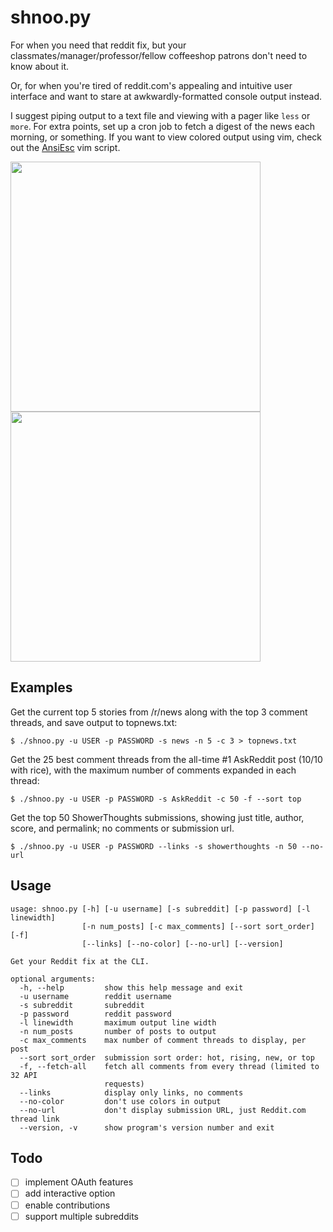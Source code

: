 # shnoo.py

For when you need that reddit fix, but your classmates/manager/professor/fellow
coffeeshop patrons don't need to know about it.

Or, for when you're tired of reddit.com's appealing and intuitive user interface and want to
stare at awkwardly-formatted console output instead.

I suggest piping output to a text file and viewing with a pager like `less` or `more`. For
extra points, set up a cron job to fetch a digest of the news each morning, or something. If
you want to view colored output using vim, check out the
[AnsiEsc](http://www.vim.org/scripts/script.php%3Fscript_id%3D302) vim script.

<img src="http://imgur.com/38MBDj9.jpg" height="400" />   <img
src="http://imgur.com/Pjsl1a8.jpg" height="400" />

## Examples

Get the current top 5 stories from /r/news along with the top 3 comment threads, and save output
to topnews.txt:

```
$ ./shnoo.py -u USER -p PASSWORD -s news -n 5 -c 3 > topnews.txt
```

Get the 25 best comment threads from the all-time #1 AskReddit post (10/10 with rice), with the maximum number of comments expanded in each thread:

```
$ ./shnoo.py -u USER -p PASSWORD -s AskReddit -c 50 -f --sort top
```

Get the top 50 ShowerThoughts submissions, showing just title, author, score, and
permalink; no comments or submission url.

```
$ ./shnoo.py -u USER -p PASSWORD --links -s showerthoughts -n 50 --no-url
```

## Usage

```
usage: shnoo.py [-h] [-u username] [-s subreddit] [-p password] [-l linewidth]
                [-n num_posts] [-c max_comments] [--sort sort_order] [-f]
                [--links] [--no-color] [--no-url] [--version]

Get your Reddit fix at the CLI.

optional arguments:
  -h, --help         show this help message and exit
  -u username        reddit username
  -s subreddit       subreddit
  -p password        reddit password
  -l linewidth       maximum output line width
  -n num_posts       number of posts to output
  -c max_comments    max number of comment threads to display, per post
  --sort sort_order  submission sort order: hot, rising, new, or top
  -f, --fetch-all    fetch all comments from every thread (limited to 32 API
                     requests)
  --links            display only links, no comments
  --no-color         don't use colors in output
  --no-url           don't display submission URL, just Reddit.com thread link
  --version, -v      show program's version number and exit
```

## Todo

- [ ] implement OAuth features
- [ ] add interactive option
- [ ] enable contributions
- [ ] support multiple subreddits
